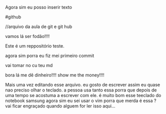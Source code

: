 Agora sim eu posso inserir texto


#github 

//arquivo da aula de git e git hub


vamos lá ser fodão!!!!

Este é um reppositório teste.


agora sim porra eu fiz mei primeiro commit

vai tomar no cu teu md









bora lá me dê dinheiro!!!!
show me the money!!!!



Mais uma vez editando esse arquivo.
eu gosto de escrever assim eu quase nao preciso olhar o teclado.
a pessoa usa tanto essa porra que depois de uma tempo se acostuma a escrever com ele.
é muito bom esse teeclado do notebook samsung
agora sim eu sei usar o vim porra
que merda é essa ?
vai ficar engraçado quando alguem for ler isso aqui...
